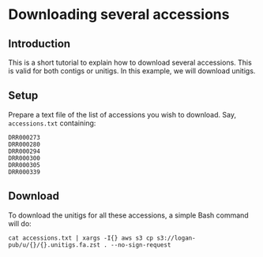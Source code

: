# Downloading several accessions

## Introduction

This is a short tutorial to explain how to download several accessions. This is valid for both contigs or unitigs. In this example, we will download unitigs.

## Setup

Prepare a text file of the list of accessions you wish to download. Say, `accessions.txt` containing:

```
DRR000273
DRR000280
DRR000294
DRR000300
DRR000305
DRR000339
```

## Download

To download the unitigs for all these accessions, a simple Bash command will do:

```
cat accessions.txt | xargs -I{} aws s3 cp s3://logan-pub/u/{}/{}.unitigs.fa.zst . --no-sign-request
```
